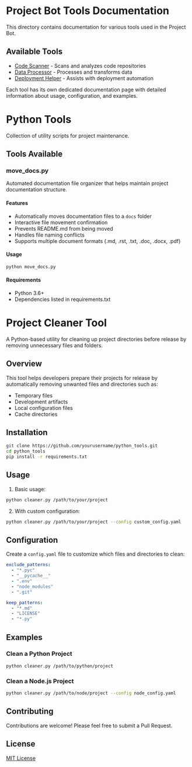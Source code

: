 # Project Bot Tools Documentation

This directory contains documentation for various tools used in the Project Bot.

## Available Tools

- [Code Scanner](code_scanner.md) - Scans and analyzes code repositories
- [Data Processor](data_processor.md) - Processes and transforms data
- [Deployment Helper](deployment_helper.md) - Assists with deployment automation

Each tool has its own dedicated documentation page with detailed information about usage, configuration, and examples.

# Python Tools

Collection of utility scripts for project maintenance.

## Tools Available

### move_docs.py

Automated documentation file organizer that helps maintain project documentation structure.

#### Features
- Automatically moves documentation files to a `docs` folder
- Interactive file movement confirmation
- Prevents README.md from being moved
- Handles file naming conflicts
- Supports multiple document formats (.md, .rst, .txt, .doc, .docx, .pdf)

#### Usage
```bash
python move_docs.py
```

#### Requirements
- Python 3.6+
- Dependencies listed in requirements.txt

# Project Cleaner Tool

A Python-based utility for cleaning up project directories before release by removing unnecessary files and folders.

## Overview

This tool helps developers prepare their projects for release by automatically removing unwanted files and directories such as:
- Temporary files
- Development artifacts
- Local configuration files
- Cache directories

## Installation

```bash
git clone https://github.com/yourusername/python_tools.git
cd python_tools
pip install -r requirements.txt
```

## Usage

1. Basic usage:
```bash
python cleaner.py /path/to/your/project
```

2. With custom configuration:
```bash
python cleaner.py /path/to/your/project --config custom_config.yaml
```

## Configuration

Create a `config.yaml` file to customize which files and directories to clean:

```yaml
exclude_patterns:
  - "*.pyc"
  - "__pycache__"
  - ".env"
  - "node_modules"
  - ".git"

keep_patterns:
  - "*.md"
  - "LICENSE"
  - "*.py"
```

## Examples

### Clean a Python Project
```bash
python cleaner.py /path/to/python/project
```

### Clean a Node.js Project
```bash
python cleaner.py /path/to/node/project --config node_config.yaml
```

## Contributing

Contributions are welcome! Please feel free to submit a Pull Request.

## License

[MIT License](LICENSE)

